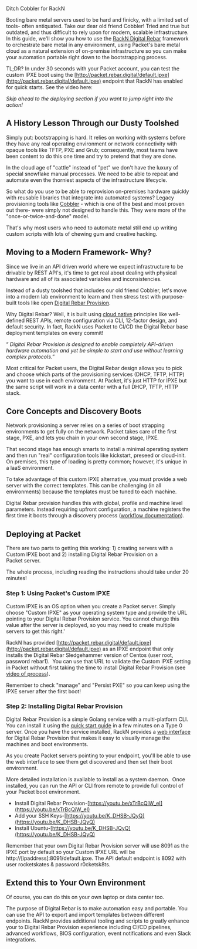 <!-- <meta>
{
    "title":"Ditch Cobbler for RackN",
    "description":"Ditch Cobbler for RackN on Packet",
     "tag":["Ditch Cobbler", "RackN"],
    "seo-title": "Ditch Cobbler for RackN - Packet Technical Guides",
    "seo-description": "Ditch Cobbler for RackN on Packet",
    "og-title": ""Ditch Cobbler for RackN",
    "og-description": "Ditch Cobbler for RackN on Packet"
}
</meta> -->

Ditch Cobbler for RackN

Booting bare metal servers used to be hard and finicky, with a limited set of tools- often antiquated. Take our dear old friend Cobbler! Tried and true but outdated, and thus difficult to rely upon for modern, scalable infrastructure. In this guide, we'll show you how to use the [RackN Digital Rebar](https://rackn.com/) framework to orchestrate bare metal in any environment, using Packet's bare metal cloud as a natural extension of on-premise infrastructure so you can make your automation portable right down to the bootstrapping process.

TL;DR? In under 30 seconds with your Packet account, you can test the custom IPXE boot using the [http://packet.rebar.digital/default.ipxe](http://packet.rebar.digital/default.ipxe) endpoint that RackN has enabled for quick starts. See the video here:

_Skip ahead to the deploying section if you want to jump right into the action!_

## A History Lesson Through our Dusty Toolshed

Simply put: bootstrapping is hard. It relies on working with systems before they have any real operating environment or network connectivity with opaque tools like TFTP, PXE and Grub; consequently, most teams have been content to do this one time and try to pretend that they are done.

In the cloud age of "cattle" instead of "pet" we don't have the luxury of special snowflake manual processes. We need to be able to repeat and automate even the thorniest aspects of the infrastructure lifecycle.

So what do you use to be able to reprovision on-premises hardware quickly with reusable libraries that integrate into automated systems? Legacy provisioning tools like [Cobbler](http://cobbler.github.io/) - which is one of the best and most proven out there- were simply not designed to handle this. They were more of the "once-or-twice-and-done" model.

That's why most users who need to automate metal still end up writing custom scripts with lots of chewing gum and creative hacking.

## Moving to a Modern Framework- Why?

Since we live in an API driven world where we expect infrastructure to be drivable by REST API's, it's time to get real about dealing with physical hardware and all of its associated variables and inconsistencies.

Instead of a dusty toolshed that includes our old friend Cobbler, let's move into a modern lab environment to learn and then stress test with purpose-built tools like open [Digital Rebar Provision](https://github.com/digitalrebar/provision).

Why Digital Rebar? Well, it is built using [cloud native](https://robhirschfeld.com/2017/05/04/cloud-native-physical-provisioning/) principles like well-defined REST APIs, remote configuration via CLI, 12-factor design, and default security. In fact, RackN uses Packet to CI/CD the Digital Rebar base deployment templates on every commit!

<q> _Digital Rebar Provision is designed to enable completely API-driven hardware automation and yet be simple to start and use without learning complex protocols._</q>

Most critical for Packet users, the Digital Rebar design allows you to pick and choose which parts of the provisioning services (DHCP, TFTP, HTTP) you want to use in each environment. At Packet, it's just HTTP for IPXE but the same script will work in a data center with a full DHCP, TFTP, HTTP stack.

## Core Concepts and Discovery Boots

Network provisioning a server relies on a series of boot strapping environments to get fully on the network. Packet takes care of the first stage, PXE, and lets you chain in your own second stage, IPXE.

That second stage has enough smarts to install a minimal operating system and then run "real" configuration tools like kickstart, preseed or cloud-init. On premises, this type of loading is pretty common; however, it's unique in a laaS environment.

To take advantage of this custom IPXE alternative, you must provide a web server with the correct templates. This can be challenging (in all environments) because the templates must be tuned to each machine.

Digital Rebar provision handles this with global, profile and machine level parameters. Instead requiring upfront configuration, a machine registers the first time it boots through a discovery process ([workflow documentation](http://provision.readthedocs.io/en/stable/doc/workflows.html)).

## Deploying at Packet

There are two parts to getting this working: 1) creating servers with a Custom IPXE boot and 2) installing Digital Rebar Provision on a Packet server.

The whole process, including reading the instructions should take under 20 minutes!

### Step 1: Using Packet's Custom IPXE

Custom IPXE is an OS option when you create a Packet server. Simply choose "Custom IPXE" as your operating system type and provide the URL pointing to your Digital Rebar Provision service. You cannot change this value after the server is deployed, so you may need to create multiple servers to get this right.'

RackN has provided [http://packet.rebar.digital/default.ipxe](http://packet.rebar.digital/default.ipxe) as an IPXE endpoint that only installs the Digital Rebar Sledgehammer version of Centos (user root, password rebar1).  You can use that URL to validate the Custom IPXE setting in Packet without first taking the time to install Digital Rebar Provision (see [video of process](https://www.youtube.com/watch?v=KkUUnUJ1NvE&feature=youtu.be)).

Remember to check "manage" and "Persist PXE" so you can keep using the IPXE server after the first boot!

### Step 2: Installing Digital Rebar Provision

Digital Rebar Provision is a simple Golang service with a multi-platform CLI. You can install it using the [quick start guide](http://provision.readthedocs.io/en/stable/doc/quickstart.html) in a few minutes on a Type 0 server. Once you have the service installed, RackN provides a [web interface](https://rackn.github.io/provision-ux/#/) for Digital Rebar Provision that makes it easy to visually manage the machines and boot environments.

As you create Packet servers pointing to your endpoint, you'll be able to use the web interface to see them get discovered and then set their boot environment.

More detailed installation is available to install as a system daemon.  Once installed, you can run the API or CLI from remote to provide full control of your Packet boot environment.

* Install Digital Rebar Provision-[https://youtu.be/xTrBcQiW_eI](https://youtu.be/xTrBcQiW_eI)
* Add your SSH Keys-[https://youtu.be/K_DHSB-JQyQ](https://youtu.be/K_DHSB-JQyQ)
* Install Ubuntu-[https://youtu.be/K_DHSB-JQyQ](https://youtu.be/K_DHSB-JQyQ)

Remember that your own Digital Rebar Provision server will use 8091 as the IPXE port by default so your Custom IPXE URL will be http://[ipaddress]:8091/default.ipxe. The API default endpoint is 8092 with user rocketskates & password r0cketsk8ts.

## Extend this to Your Own Environment

Of course, you can do this on your own laptop or data center too.

The purpose of Digital Rebar is to make automation easy and portable. You can use the API to export and import templates between different endpoints. RackN provides additional tooling and scripts to greatly enhance your to Digital Rebar Provision experience including CI/CD pipelines, advanced workflows, BIOS configuration, event notifications and even Slack integrations.
